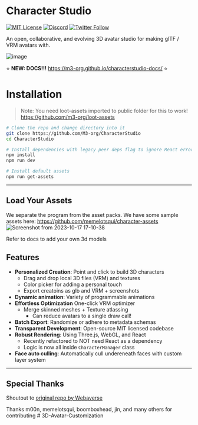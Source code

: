 # Character Studio

[![MIT License](https://img.shields.io/badge/License-MIT-green.svg)](https://choosealicense.com/licenses/mit/)
[![Discord](https://img.shields.io/discord/770382203782692945?label=Discord&logo=Discord)](https://discord.gg/8zBvTMb8SU)
[![Twitter Follow](https://img.shields.io/twitter/follow/m3org)](https://twitter.com/m3org)


An open, collaborative, and evolving 3D avatar studio for making glTF / VRM avatars with.

![image](https://github.com/M3-org/CharacterStudio/assets/32600939/fad3002f-78cd-4cd2-8eae-0c1663a86d25)

:star: **NEW: DOCS!!!** https://m3-org.github.io/characterstudio-docs/ ⭐

# Installation

> Note: You need loot-assets imported to public folder for this to work! https://github.com/m3-org/loot-assets

```bash
# Clone the repo and change directory into it
git clone https://github.com/M3-org/CharacterStudio
cd CharacterStudio

# Install dependencies with legacy peer deps flag to ignore React errors
npm install
npm run dev

# Install default assets
npm run get-assets
```

---

## Load Your Assets

We separate the program from the asset packs. We have some sample assets here: https://github.com/memelotsqui/character-assets
![Screenshot from 2023-10-17 17-10-38](https://github.com/M3-org/CharacterStudio/assets/32600939/23768dc3-b834-4f70-a986-a4a0141c4014)

Refer to docs to add your own 3d models

## Features
- **Personalized Creation**: Point and click to build 3D characters
    - Drag and drop local 3D files (VRM) and textures
    - Color picker for adding a personal touch
    - Export creatoins as glb and VRM + screenshots
- **Dynamic animation**: Variety of programmable animations
- **Effortless Optimization** One-click VRM optimizer
    - Merge skinned meshes + Texture atlassing
        - Can reduce avatars to a single draw call!
- **Batch Export**: Randomize or adhere to metadata schemas
- **Transparent Development**: Open-source MIT licensed codebase
- **Robust Rendering**: Using Three.js, WebGL, and React
    - Recently refactored to NOT need React as a dependency
    - Logic is now all inside `CharacterManager` class
- **Face auto culling**: Automatically cull undereneath faces with custom layer system

---

## Special Thanks

Shoutout to [original repo by Webaverse](https://github.com/webaverse/characterstudio)

Thanks m00n, memelotsqui, boomboxhead, jin, and many others for contributing
#   3 D - A v a t a r - C u s t o m i z a t i o n  
 